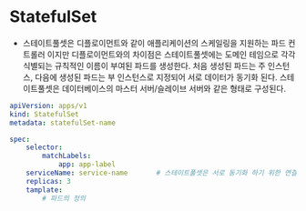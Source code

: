 # StatefulSet
- 스테이트풀셋은 디플로이먼트와 같이 애플리케이션의 스케일링을 지원하는 파드 컨트롤러 이지만 디플로이먼트와의 차이점은 스테이트풀셋에는 도메인 테임으로 각각 식별되는 규칙적인 이름이 부여된 파드를 생성한다. 처음 생성된 파드는 주 인스턴스, 다음에 생성된 파드는 부 인스턴스로 지정되어 서로 데이터가 동기화 된다. 스테이트풀셋은 데이터베이스의 마스터 서버/슬레이브 서버와 같은 형태로 구성된다.

~~~yaml
apiVersion: apps/v1
kind: StatefulSet
metadata: statefulSet-name

spec:
    selector: 
        matchLabels: 
            app: app-label
    serviceName: service-name       # 스테이트풀셋은 서로 동기화 하기 위한 연결된 서비스가 필요하다.
    replicas: 3
    tamplate:
        # 파드의 정의
~~~